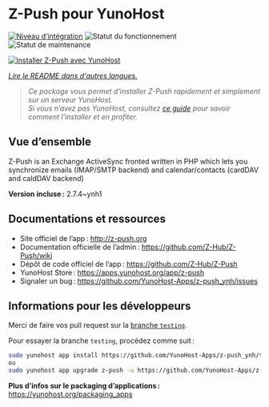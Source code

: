 <!--
Nota bene : ce README est automatiquement généré par <https://github.com/YunoHost/apps/tree/master/tools/readme_generator>
Il NE doit PAS être modifié à la main.
-->

# Z-Push pour YunoHost

[![Niveau d’intégration](https://apps.yunohost.org/badge/integration/z-push)](https://ci-apps.yunohost.org/ci/apps/z-push/)
![Statut du fonctionnement](https://apps.yunohost.org/badge/state/z-push)
![Statut de maintenance](https://apps.yunohost.org/badge/maintained/z-push)

[![Installer Z-Push avec YunoHost](https://install-app.yunohost.org/install-with-yunohost.svg)](https://install-app.yunohost.org/?app=z-push)

*[Lire le README dans d'autres langues.](./ALL_README.md)*

> *Ce package vous permet d’installer Z-Push rapidement et simplement sur un serveur YunoHost.*  
> *Si vous n’avez pas YunoHost, consultez [ce guide](https://yunohost.org/install) pour savoir comment l’installer et en profiter.*

## Vue d’ensemble

Z-Push is an Exchange ActiveSync fronted written in PHP which lets you synchronize emails (IMAP/SMTP backend) and calendar/contacts (cardDAV and caldDAV backend)


**Version incluse :** 2.7.4~ynh1
## Documentations et ressources

- Site officiel de l’app : <http://z-push.org>
- Documentation officielle de l’admin : <https://github.com/Z-Hub/Z-Push/wiki>
- Dépôt de code officiel de l’app : <https://github.com/Z-Hub/Z-Push>
- YunoHost Store : <https://apps.yunohost.org/app/z-push>
- Signaler un bug : <https://github.com/YunoHost-Apps/z-push_ynh/issues>

## Informations pour les développeurs

Merci de faire vos pull request sur la [branche `testing`](https://github.com/YunoHost-Apps/z-push_ynh/tree/testing).

Pour essayer la branche `testing`, procédez comme suit :

```bash
sudo yunohost app install https://github.com/YunoHost-Apps/z-push_ynh/tree/testing --debug
ou
sudo yunohost app upgrade z-push -u https://github.com/YunoHost-Apps/z-push_ynh/tree/testing --debug
```

**Plus d’infos sur le packaging d’applications :** <https://yunohost.org/packaging_apps>
